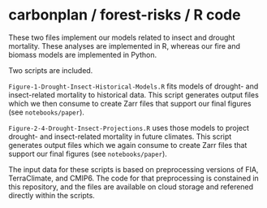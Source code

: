 # carbonplan / forest-risks / R code

These two files implement our models related to insect and drought mortality. These analyses are implemented in R, whereas our fire and biomass models are implemented in Python.

Two scripts are included.

`Figure-1-Drought-Insect-Historical-Models.R` fits models of drought- and insect-related mortality to historical data. This script generates output files which we then consume to create Zarr files that support our final figures (see `notebooks/paper`).

`Figure-2-4-Drought-Insect-Projections.R` uses those models to project drought- and insect-related mortality in future climates. This script generates output files which we again consume to create Zarr files that support our final figures (see `notebooks/paper`).

The input data for these scripts is based on preprocessing versions of FIA, TerraClimate, and CMIP6. The code for that preprocessing is constained in this repository, and the files are available on cloud storage and referened directly within the scripts.
